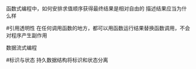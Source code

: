 

函数式编程中，如何安排求值顺序获得最终结果是相对自由的
描述结果应当为什么样


#引用透明性
在任何调用函数的地方，都可以用函数运行结果替换函数调用，不会对程序产生副作用


数据流式编程


#标识与状态
持久数据结构将标识和状态分离







